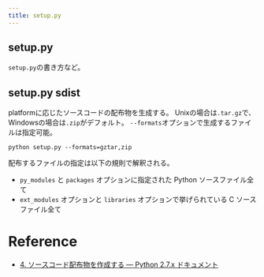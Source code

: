 ```yaml
---
title: setup.py
---
```


## setup.py
`setup.py`の書き方など。

## setup.py sdist
platformに応じたソースコードの配布物を生成する。
Unixの場合は`.tar.gz`で、Windowsの場合は`.zip`がデフォルト。
`--formats`オプションで生成するファイルは指定可能。

```
python setup.py --formats=gztar,zip 
```

配布するファイルの指定は以下の規則で解釈される。
* `py_modules` と `packages` オプションに指定された Python ソースファイル全て
* `ext_modules` オプションと `libraries` オプションで挙げられている C ソースファイル全て



# Reference
* [4. ソースコード配布物を作成する — Python 2.7.x ドキュメント](http://docs.python.jp/2/distutils/sourcedist.html)
